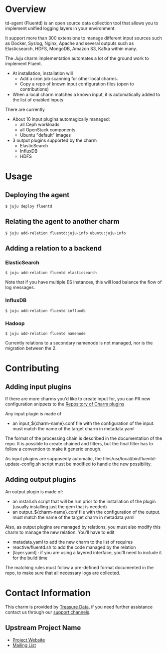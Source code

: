 # Overview

td-agent (Fluentd) is an open source data collection tool that allows you to
implement unified logging layers in your environment.

It support more than 300 extensions to manage different input sources such as
Docker, Syslog, Nginx, Apache and several outputs such as Elasticsearch, HDFS,
MongoDB, Amazon S3, Kafka within many.

The Juju charm implementation automates a lot of the ground work to implement Fluent. 

* At installation, installation will 
	* Add a cron job scanning for other local charms. 
	* Copy a repo of known input configuration files (open to contributions)
* When a local charm matches a known input, it is automatically added to the list of enabled inputs

There are currently 

* About 10 input plugins automagically managed:
	* all Ceph workloads
	* all OpenStack components
	* Ubuntu "default" images
* 3 output plugins supported by the charm
	* ElasticSearch
	* InfluxDB
	* HDFS

# Usage
## Deploying the agent

```
$ juju deploy fluentd
```

## Relating the agent to another charm

```
$ juju add-relation fluentd:juju-info ubuntu:juju-info
```

## Adding a relation to a backend
### ElasticSearch

```
$ juju add-relation fluentd elasticsearch
```

Note that if you have multiple ES instances, this will load balance the flow of log messages.

### InfluxDB

```
$ juju add-relation fluentd influxdb
```

### Hadoop

```
$ juju add-relation fluentd namenode
```

Currently relations to a secondary namenode is not managed, nor is the migration between the 2. 

# Contributing
## Adding input plugins

If there are more charms you'd like to create input for, you can PR new configuration snippets to the [Repository of Charm plugins](https://github.com/SaMnCo/ops-templates)

Any input plugin is made of 

* an input_${charm-name}.conf file with the configuration of the input. <charm-name> must match the name of the target charm in metadata.yaml

The format of the processing chain is described in the documentation of the repo. It is possible to create chained and filters, but the final filter has to follow a convention to make it generic enough.

As input plugins are supposedly automatic, the files/usr/local/bin/fluentd-update-config.sh script must be modified to handle the new possibility. 

## Adding output plugins

An output plugin is made of: 

* an install.sh script that will be run prior to the installation of the plugin (usually installing just the gem that is needed)
* an output_${charm-name}.conf file with the configuration of the output. <charm-name> must match the name of the target charm in metadata.yaml

Also, as output plugins are managed by relations, you must also modify this charm to manage the new relation. You'll have to edit

* metadata.yaml to add the new charm to the list of requires
* reactive/fluentd.sh to add the code managed by the relation
* [layer.yaml] : if you are using a layered interface, you'll need to include it for the build time

The matching rules must follow a pre-defined format documented in the repo, to make sure that all necessary logs are collected. 

# Contact Information

This charm is provided by [Treasure Data](https://www.treasuredata.com), if you need further assistance contact us through our [support channels](https://docs.treasuredata.com/articles/support-channels).

## Upstream Project Name

- [Project Website](http://fluentd.org)
- [Mailing List](https://groups.google.com/forum/?fromgroups#!forum/fluentd)


